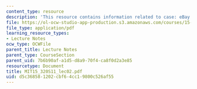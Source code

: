 ```yaml
---
content_type: resource
description: 'This resource contains information related to case: eBay.'
file: https://ol-ocw-studio-app-production.s3.amazonaws.com/courses/15-320-strategic-organizational-design-spring-2011/d5c368581202cbf64cc19800c526af55_MIT15_320S11_lec02.pdf
file_type: application/pdf
learning_resource_types:
- Lecture Notes
ocw_type: OCWFile
parent_title: Lecture Notes
parent_type: CourseSection
parent_uid: 7b6b90af-a1d5-d8a9-70f4-ca8f0d2a3e85
resourcetype: Document
title: MIT15_320S11_lec02.pdf
uid: d5c36858-1202-cbf6-4cc1-9800c526af55
---
```

